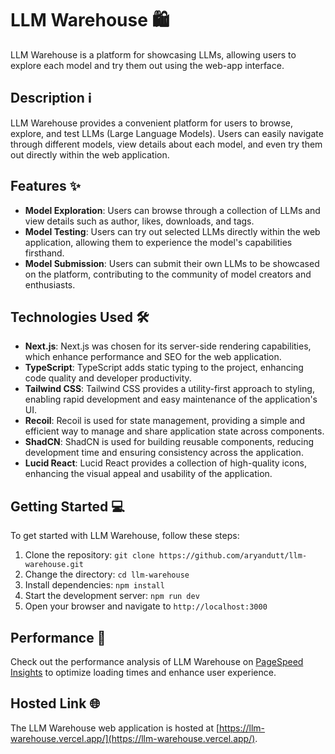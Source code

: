 # LLM Warehouse 🛍️

LLM Warehouse is a platform for showcasing LLMs, allowing users to explore each model and try them out using the web-app interface.

## Description ℹ️

LLM Warehouse provides a convenient platform for users to browse, explore, and test LLMs (Large Language Models). Users can easily navigate through different models, view details about each model, and even try them out directly within the web application.

## Features ✨

- **Model Exploration**: Users can browse through a collection of LLMs and view details such as author, likes, downloads, and tags.
- **Model Testing**: Users can try out selected LLMs directly within the web application, allowing them to experience the model's capabilities firsthand.
- **Model Submission**: Users can submit their own LLMs to be showcased on the platform, contributing to the community of model creators and enthusiasts.

## Technologies Used 🛠️

- **Next.js**: Next.js was chosen for its server-side rendering capabilities, which enhance performance and SEO for the web application.
- **TypeScript**: TypeScript adds static typing to the project, enhancing code quality and developer productivity.
- **Tailwind CSS**: Tailwind CSS provides a utility-first approach to styling, enabling rapid development and easy maintenance of the application's UI.
- **Recoil**: Recoil is used for state management, providing a simple and efficient way to manage and share application state across components.
- **ShadCN**: ShadCN is used for building reusable components, reducing development time and ensuring consistency across the application.
- **Lucid React**: Lucid React provides a collection of high-quality icons, enhancing the visual appeal and usability of the application.

## Getting Started 💻

To get started with LLM Warehouse, follow these steps:

1. Clone the repository: `git clone https://github.com/aryandutt/llm-warehouse.git`
2. Change the directory: `cd llm-warehouse`
3. Install dependencies: `npm install`
4. Start the development server: `npm run dev`
5. Open your browser and navigate to `http://localhost:3000`

## Performance 🚀

Check out the performance analysis of LLM Warehouse on [PageSpeed Insights](https://pagespeed.web.dev/analysis/https-llm-warehouse-vercel-app/hmze4gcnhg?form_factor=desktop) to optimize loading times and enhance user experience.

## Hosted Link 🌐

The LLM Warehouse web application is hosted at [https://llm-warehouse.vercel.app/](https://llm-warehouse.vercel.app/).
